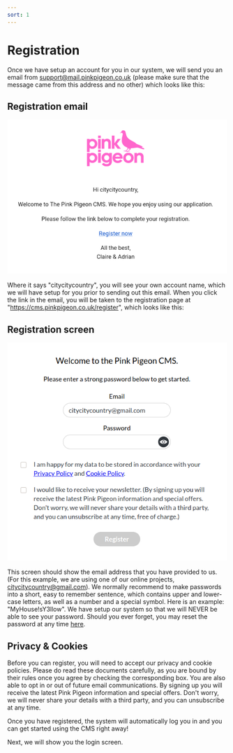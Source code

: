 ```yaml
---
sort: 1
---
```


# Registration

Once we have setup an account for you in our system, we will send you an email from support@mail.pinkpigeon.co.uk (please make sure that the message came from this address and no other) which looks like this:

## Registration email

![Image of the registration email](https://raw.githubusercontent.com/pinkpigeondocs/Pink-Pigeon-Documentation/master/docs/2_Account_Setup_And_Login/images/registration_email.png)

Where it says "citycitycountry", you will see your own account name, which we will have setup for you prior to sending out this email.
When you click the link in the email, you will be taken to the registration page at "https://cms.pinkpigeon.co.uk/register", which looks like this:

## Registration screen

![Image of the registration screen](https://raw.githubusercontent.com/pinkpigeondocs/Pink-Pigeon-Documentation/master/docs/2_Account_Setup_And_Login/images/registration_screen.png)

This screen should show the email address that you have provided to us. (For this example, we are using one of our online projects, citycitycountry@gmail.com).
We normally recommend to make passwords into a short, easy to remember sentence, which contains upper and lower-case letters, as well as a number and a special symbol. Here is an example: "MyHouse!sY3llow". We have setup our system so that we will NEVER be able to see your password. Should you ever forget, you may reset the password at any time [here][resetpw].

## Privacy & Cookies

Before you can register, you will need to accept our privacy and cookie policies. Please do read these documents carefully, as you are bound by their rules once you agree by checking the corresponding box.
You are also able to opt in or out of future email communications. By signing up you will receive the latest Pink Pigeon information and special offers. Don't worry, we will never share your details with a third party, and you can unsubscribe at any time.

Once you have registered, the system will automatically log you in and you can get started using the CMS right away!

Next, we will show you the login screen.

[resetpw]: https://pinkpigeondocs.github.io/Pink-Pigeon-Documentation/2_Account_Setup_And_Login/2_login.html#resetting-your-password
